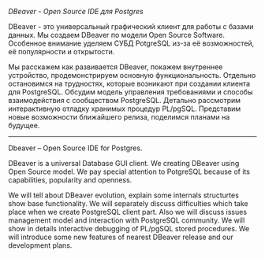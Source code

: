 *DBeaver - Open Source IDE для Postgres*

DBeaver - это универсальный графический клиент для работы с базами данных. Мы создаем DBeaver по модели Open Source Software. Особенное внимание уделяем СУБД PotgreSQL из-за её возможностей, её популярности и открытости.

Мы расскажем как развивается DBeaver, покажем внутреннее устройство, продемонстрируем основную функциональность. Отдельно остановимся на трудностях, которые возникают при создании клиента для PostgreSQL. Обсудим модель управления требованиями  и способы взаимодействия с сообществом PostgreSQL. Детально рассмотрим интерактивную отладку хранимых процедур PL/pgSQL. Представим новые возможности ближайшего релиза, поделимся планами на будущее.

----

Dbeaver – Open Source IDE for Postgres.

DBeaver is a universal Database GUI client. We creating DBeaver using Open Source model. We pay special attention to PotgreSQL because of its capabilities, popularity and openness.

We will tell about DBeaver evolution, explain some internals structurtes show base functionality.  We will separately discuss  difficulties which take place when we create PostgreSQL client part. Also we will discuss issues management model and interaction with  PostgreSQL community. We will show in details interactive debugging of PL/pgSQL stored procedures. We will introduce some new features of nearest DBeaver release and our development plans.
